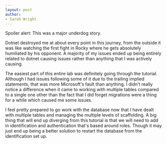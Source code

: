 ```yaml
---
layout: post
author:
- Sarah Wright
---
```


Spoiler alert: This was a major underdog story.

Dotnet destroyed me at about every point in this journey, from the outside it was like watching the first fight in Rocky where he gets absolutely humiliated by his opponent. A majority of my issues ended up being entirely related to dotnet causing issues rather than anything that I was actively causing. 

The easiest part of this entire lab was definitely going through the tutorial. Although I had issues following some of it due to the trailing implied statements, that was more Microsoft's fault than anything. I didn't really notice a difference when it came to working with multiple tables compared to a single one other than the fact that I did forget migrations were a thing for a while which caused me some issues. 

I feel pretty prepared to go work with the database now that I have dealt with multiple tables and managing the multiple levels of scaffolding. A big thing that will end up diverging from this tutorial is that we will need to add in identification and authentication that's based around roles. Though it may just end up being a better solution to restart the database from the identification set up. 